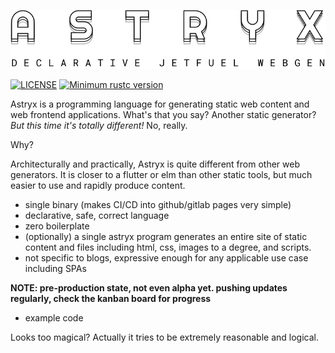 <p align="center"><img src="https://raw.githubusercontent.com/monomadic/astryx/master/assets/logo.svg" /></p>

[![LICENSE](https://img.shields.io/badge/license-MIT-blue.svg)](LICENSE)
[![Minimum rustc version](https://img.shields.io/badge/rustc-1.42.0+-green.svg)](#rust-version-requirements)

Astryx is a programming language for generating static web content and web frontend applications. What's that you say? Another static generator? *But this time it's totally different!* No, really.

Why?

Architecturally and practically, Astryx is quite different from other web generators. It is closer to a flutter or elm than other static tools, but much easier to use and rapidly produce content.

- single binary (makes CI/CD into github/gitlab pages very simple)
- declarative, safe, correct language
- zero boilerplate
- (optionally) a single astryx program generates an entire site of static content and files including html, css, images to a degree, and scripts.
- not specific to blogs, expressive enough for any applicable use case including SPAs

__NOTE: pre-production state, not even alpha yet. pushing updates regularly, check the kanban board for progress__

- example code

Looks too magical? Actually it tries to be extremely reasonable and logical.
